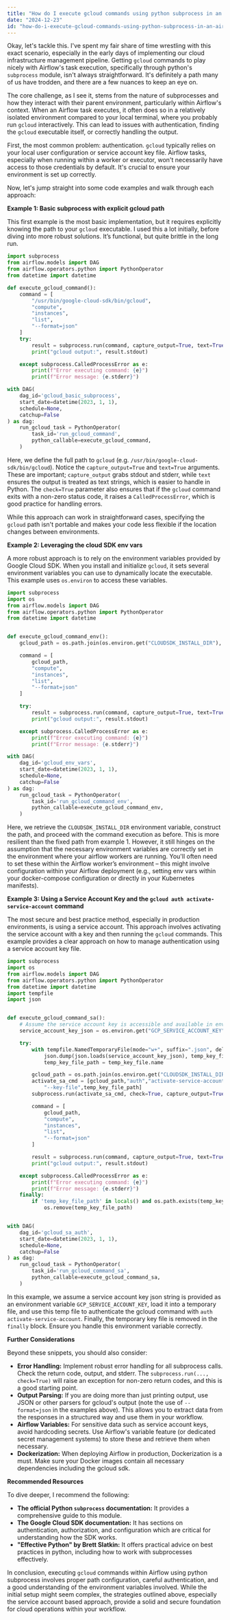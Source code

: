 ```yaml
---
title: "How do I execute gcloud commands using python subprocess in an Airflow task?"
date: "2024-12-23"
id: "how-do-i-execute-gcloud-commands-using-python-subprocess-in-an-airflow-task"
---
```


Okay, let's tackle this. I've spent my fair share of time wrestling with this exact scenario, especially in the early days of implementing our cloud infrastructure management pipeline. Getting `gcloud` commands to play nicely with Airflow's task execution, specifically through python's `subprocess` module, isn't always straightforward. It's definitely a path many of us have trodden, and there are a few nuances to keep an eye on.

The core challenge, as I see it, stems from the nature of subprocesses and how they interact with their parent environment, particularly within Airflow's context. When an Airflow task executes, it often does so in a relatively isolated environment compared to your local terminal, where you probably run `gcloud` interactively. This can lead to issues with authentication, finding the `gcloud` executable itself, or correctly handling the output.

First, the most common problem: authentication. `gcloud` typically relies on your local user configuration or service account key file. Airflow tasks, especially when running within a worker or executor, won't necessarily have access to those credentials by default. It's crucial to ensure your environment is set up correctly.

Now, let's jump straight into some code examples and walk through each approach:

**Example 1: Basic subprocess with explicit gcloud path**

This first example is the most basic implementation, but it requires explicitly knowing the path to your `gcloud` executable. I used this a lot initially, before diving into more robust solutions. It’s functional, but quite brittle in the long run.

```python
import subprocess
from airflow.models import DAG
from airflow.operators.python import PythonOperator
from datetime import datetime

def execute_gcloud_command():
    command = [
        "/usr/bin/google-cloud-sdk/bin/gcloud",
        "compute",
        "instances",
        "list",
        "--format=json"
    ]
    try:
        result = subprocess.run(command, capture_output=True, text=True, check=True)
        print("gcloud output:", result.stdout)

    except subprocess.CalledProcessError as e:
        print(f"Error executing command: {e}")
        print(f"Error message: {e.stderr}")

with DAG(
    dag_id='gcloud_basic_subprocess',
    start_date=datetime(2023, 1, 1),
    schedule=None,
    catchup=False
) as dag:
    run_gcloud_task = PythonOperator(
        task_id='run_gcloud_command',
        python_callable=execute_gcloud_command,
    )
```

Here, we define the full path to `gcloud` (e.g. `/usr/bin/google-cloud-sdk/bin/gcloud`). Notice the `capture_output=True` and `text=True` arguments. These are important; `capture_output` grabs stdout and stderr, while `text` ensures the output is treated as text strings, which is easier to handle in Python. The `check=True` parameter also ensures that if the `gcloud` command exits with a non-zero status code, it raises a `CalledProcessError`, which is good practice for handling errors.

While this approach can work in straightforward cases, specifying the `gcloud` path isn't portable and makes your code less flexible if the location changes between environments.

**Example 2: Leveraging the cloud SDK env vars**

A more robust approach is to rely on the environment variables provided by Google Cloud SDK. When you install and initialize `gcloud`, it sets several environment variables you can use to dynamically locate the executable. This example uses `os.environ` to access these variables.

```python
import subprocess
import os
from airflow.models import DAG
from airflow.operators.python import PythonOperator
from datetime import datetime


def execute_gcloud_command_env():
    gcloud_path = os.path.join(os.environ.get("CLOUDSDK_INSTALL_DIR"), "bin", "gcloud")

    command = [
        gcloud_path,
        "compute",
        "instances",
        "list",
        "--format=json"
    ]

    try:
        result = subprocess.run(command, capture_output=True, text=True, check=True)
        print("gcloud output:", result.stdout)

    except subprocess.CalledProcessError as e:
        print(f"Error executing command: {e}")
        print(f"Error message: {e.stderr}")

with DAG(
    dag_id='gcloud_env_vars',
    start_date=datetime(2023, 1, 1),
    schedule=None,
    catchup=False
) as dag:
    run_gcloud_task = PythonOperator(
        task_id='run_gcloud_command_env',
        python_callable=execute_gcloud_command_env,
    )

```

Here, we retrieve the `CLOUDSDK_INSTALL_DIR` environment variable, construct the path, and proceed with the command execution as before. This is more resilient than the fixed path from example 1. However, it still hinges on the assumption that the necessary environment variables are correctly set in the environment where your airflow workers are running. You'll often need to set these within the Airflow worker’s environment – this might involve configuration within your Airflow deployment (e.g., setting env vars within your docker-compose configuration or directly in your Kubernetes manifests).

**Example 3: Using a Service Account Key and the `gcloud auth activate-service-account` command**

The most secure and best practice method, especially in production environments, is using a service account. This approach involves activating the service account with a key and then running the `gcloud` commands. This example provides a clear approach on how to manage authentication using a service account key file.

```python
import subprocess
import os
from airflow.models import DAG
from airflow.operators.python import PythonOperator
from datetime import datetime
import tempfile
import json


def execute_gcloud_command_sa():
    # Assume the service account key is accessible and available in environment variable 'GCP_SERVICE_ACCOUNT_KEY'
    service_account_key_json = os.environ.get("GCP_SERVICE_ACCOUNT_KEY")

    try:
        with tempfile.NamedTemporaryFile(mode="w+", suffix=".json", delete=False) as temp_key_file:
            json.dump(json.loads(service_account_key_json), temp_key_file)
            temp_key_file_path = temp_key_file.name

        gcloud_path = os.path.join(os.environ.get("CLOUDSDK_INSTALL_DIR"), "bin", "gcloud")
        activate_sa_cmd = [gcloud_path,"auth","activate-service-account",
            "--key-file",temp_key_file_path]
        subprocess.run(activate_sa_cmd, check=True, capture_output=True)

        command = [
            gcloud_path,
            "compute",
            "instances",
            "list",
            "--format=json"
        ]

        result = subprocess.run(command, capture_output=True, text=True, check=True)
        print("gcloud output:", result.stdout)

    except subprocess.CalledProcessError as e:
        print(f"Error executing command: {e}")
        print(f"Error message: {e.stderr}")
    finally:
        if 'temp_key_file_path' in locals() and os.path.exists(temp_key_file_path):
            os.remove(temp_key_file_path)


with DAG(
    dag_id='gcloud_sa_auth',
    start_date=datetime(2023, 1, 1),
    schedule=None,
    catchup=False
) as dag:
    run_gcloud_task = PythonOperator(
        task_id='run_gcloud_command_sa',
        python_callable=execute_gcloud_command_sa,
    )

```

In this example, we assume a service account key json string is provided as an environment variable `GCP_SERVICE_ACCOUNT_KEY`, load it into a temporary file, and use this temp file to authenticate the gcloud command with `auth activate-service-account`. Finally, the temporary key file is removed in the `finally` block. Ensure you handle this environment variable correctly.

**Further Considerations**

Beyond these snippets, you should also consider:

*   **Error Handling:** Implement robust error handling for all subprocess calls. Check the return code, output, and stderr. The `subprocess.run(..., check=True)` will raise an exception for non-zero return codes, and this is a good starting point.
*   **Output Parsing:** If you are doing more than just printing output, use JSON or other parsers for gcloud's output (note the use of `--format=json` in the examples above). This allows you to extract data from the responses in a structured way and use them in your workflow.
*   **Airflow Variables:** For sensitive data such as service account keys, avoid hardcoding secrets. Use Airflow's variable feature (or dedicated secret management systems) to store these and retrieve them when necessary.
*   **Dockerization:** When deploying Airflow in production, Dockerization is a must. Make sure your Docker images contain all necessary dependencies including the gcloud sdk.

**Recommended Resources**

To dive deeper, I recommend the following:

*   **The official Python `subprocess` documentation:** It provides a comprehensive guide to this module.
*   **The Google Cloud SDK documentation:** It has sections on authentication, authorization, and configuration which are critical for understanding how the SDK works.
*   **"Effective Python" by Brett Slatkin:** It offers practical advice on best practices in python, including how to work with subprocesses effectively.

In conclusion, executing `gcloud` commands within Airflow using python subprocess involves proper path configuration, careful authentication, and a good understanding of the environment variables involved. While the initial setup might seem complex, the strategies outlined above, especially the service account based approach, provide a solid and secure foundation for cloud operations within your workflow.
